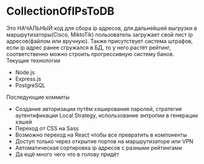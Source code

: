 # CollectionOfIPsToDB
Это НАЧАЛЬНЫЙ код для сбора ip адресов, для дальнейшей выгрузки в маршрутизаторы(Cisco, MiktoTik) пользователь загружает свой лист ip адресов(файлом или вручную). Также присутствует система штрафов, если ip адрес ранее сгружался в БД, то у него растёт рейтинг, соответственно можно строить прогрессивную систему банов.
Текущие технологии
- Node.js
- Express.js
- PostgreSQL

Последующие коммиты
- Создание авторизации путём хэширования паролей, стратегия аутентификации Local Strategy, использование энтропии в генерации хэшей
- Переход от CSS на Sass
- Возможно переход на React чтобы все превратить в компоненты
- Доступ только через открытие портов на маршрутизаторе или VPN
- Автоматическая сортировка ip адресов с разными рейтингами
- Да ещё много чего что в голову придёт

